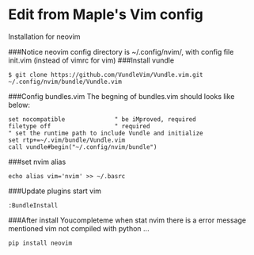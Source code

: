 Edit from Maple's Vim config
==================

Installation for neovim

###Notice
neovim config directory is ~/.config/nvim/, with config file init.vim (instead of vimrc for vim)
###Install vundle 

    $ git clone https://github.com/VundleVim/Vundle.vim.git ~/.config/nvim/bundle/Vundle.vim

###Config bundles.vim
The begning of bundles.vim should looks like below:

    set nocompatible              " be iMproved, required
    filetype off                  " required
    " set the runtime path to include Vundle and initialize
    set rtp+=~/.vim/bundle/Vundle.vim
    call vundle#begin("~/.config/nvim/bundle")

###set nvim alias

    echo alias vim='nvim' >> ~/.basrc

###Update plugins
start vim

    :BundleInstall

###After install Youcompleteme
when stat nvim there is a error message mentioned vim not compiled with python ...

    pip install neovim

